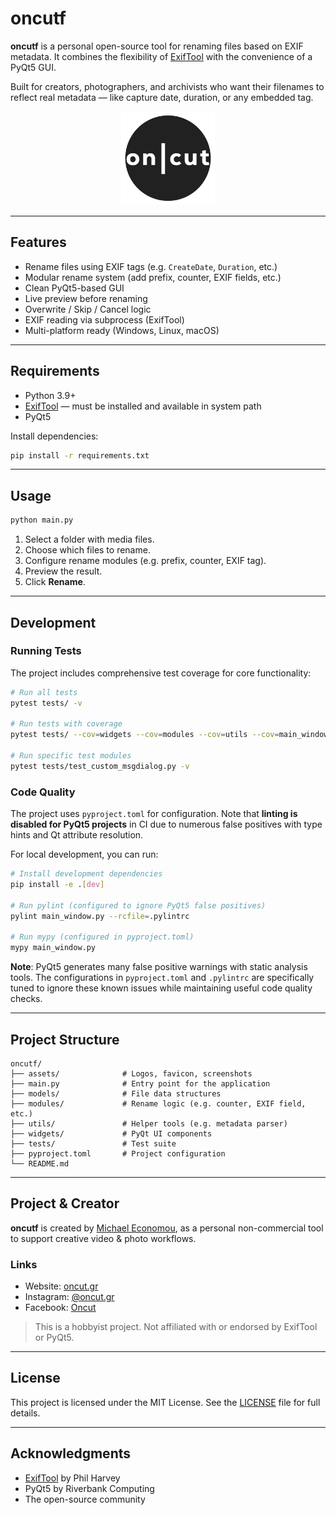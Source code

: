 # oncutf

**oncutf** is a personal open-source tool for renaming files based on EXIF metadata.
It combines the flexibility of [ExifTool](https://exiftool.org/) with the convenience of a PyQt5 GUI.

Built for creators, photographers, and archivists who want their filenames to reflect real metadata — like capture date, duration, or any embedded tag.

<p align="center">
  <img src="assets/oncut_logo_white_w_dark_BG.png" alt="oncut logo" width="150"/>
</p>

---

## Features

- Rename files using EXIF tags (e.g. `CreateDate`, `Duration`, etc.)
- Modular rename system (add prefix, counter, EXIF fields, etc.)
- Clean PyQt5-based GUI
- Live preview before renaming
- Overwrite / Skip / Cancel logic
- EXIF reading via subprocess (ExifTool)
- Multi-platform ready (Windows, Linux, macOS)

---

## Requirements

- Python 3.9+
- [ExifTool](https://exiftool.org/) — must be installed and available in system path
- PyQt5

Install dependencies:

```bash
pip install -r requirements.txt
```

---

## Usage

```bash
python main.py
```

1. Select a folder with media files.
2. Choose which files to rename.
3. Configure rename modules (e.g. prefix, counter, EXIF tag).
4. Preview the result.
5. Click **Rename**.

---

## Development

### Running Tests

The project includes comprehensive test coverage for core functionality:

```bash
# Run all tests
pytest tests/ -v

# Run tests with coverage
pytest tests/ --cov=widgets --cov=modules --cov=utils --cov=main_window --cov-report=term-missing

# Run specific test modules
pytest tests/test_custom_msgdialog.py -v
```

### Code Quality

The project uses `pyproject.toml` for configuration. Note that **linting is disabled for PyQt5 projects** in CI due to numerous false positives with type hints and Qt attribute resolution.

For local development, you can run:

```bash
# Install development dependencies
pip install -e .[dev]

# Run pylint (configured to ignore PyQt5 false positives)
pylint main_window.py --rcfile=.pylintrc

# Run mypy (configured in pyproject.toml)
mypy main_window.py
```

**Note**: PyQt5 generates many false positive warnings with static analysis tools. The configurations in `pyproject.toml` and `.pylintrc` are specifically tuned to ignore these known issues while maintaining useful code quality checks.

---

## Project Structure

```
oncutf/
├── assets/              # Logos, favicon, screenshots
├── main.py              # Entry point for the application
├── models/              # File data structures
├── modules/             # Rename logic (e.g. counter, EXIF field, etc.)
├── utils/               # Helper tools (e.g. metadata parser)
├── widgets/             # PyQt UI components
├── tests/               # Test suite
├── pyproject.toml       # Project configuration
└── README.md
```

---

## Project & Creator

**oncutf** is created by [Michael Economou](https://oncut.gr),
as a personal non-commercial tool to support creative video & photo workflows.

### Links

- Website: [oncut.gr](https://oncut.gr)
- Instagram: [@oncut.gr](https://instagram.com/oncut.gr)
- Facebook: [Oncut](https://facebook.com/oncut.gr)

> This is a hobbyist project. Not affiliated with or endorsed by ExifTool or PyQt5.

---

## License

This project is licensed under the MIT License.
See the [LICENSE](LICENSE) file for full details.

---

## Acknowledgments

- [ExifTool](https://exiftool.org/) by Phil Harvey
- PyQt5 by Riverbank Computing
- The open-source community
